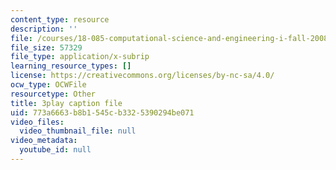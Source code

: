 ```yaml
---
content_type: resource
description: ''
file: /courses/18-085-computational-science-and-engineering-i-fall-2008/773a6663b8b1545cb3325390294be071_gYME3EbIqV4.vtt
file_size: 57329
file_type: application/x-subrip
learning_resource_types: []
license: https://creativecommons.org/licenses/by-nc-sa/4.0/
ocw_type: OCWFile
resourcetype: Other
title: 3play caption file
uid: 773a6663-b8b1-545c-b332-5390294be071
video_files:
  video_thumbnail_file: null
video_metadata:
  youtube_id: null
---
```

